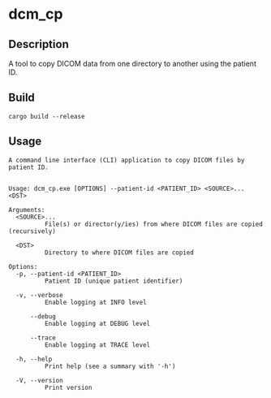 # dcm_cp

## Description

A tool to copy DICOM data from one directory to another using the patient ID.

## Build

```shell
cargo build --release
```

## Usage

```shell
A command line interface (CLI) application to copy DICOM files by patient ID.


Usage: dcm_cp.exe [OPTIONS] --patient-id <PATIENT_ID> <SOURCE>... <DST>

Arguments:
  <SOURCE>...
          File(s) or director(y/ies) from where DICOM files are copied (recursively)

  <DST>
          Directory to where DICOM files are copied

Options:
  -p, --patient-id <PATIENT_ID>
          Patient ID (unique patient identifier)

  -v, --verbose
          Enable logging at INFO level

      --debug
          Enable logging at DEBUG level

      --trace
          Enable logging at TRACE level

  -h, --help
          Print help (see a summary with '-h')

  -V, --version
          Print version
```